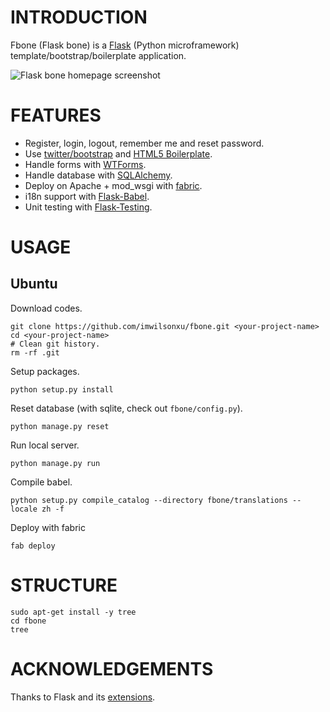 # INTRODUCTION

Fbone (Flask bone) is a [Flask](http://flask.pocoo.org) (Python microframework) template/bootstrap/boilerplate application.

![Flask bone homepage screenshot](http://github.com/imwilsonxu/fbone/raw/master/screenshots/flask-bone-homepage-screenshot.png)

# FEATURES

- Register, login, logout, remember me and reset password.
- Use [twitter/bootstrap](https://github.com/twitter/bootstrap) and [HTML5 Boilerplate](https://github.com/h5bp/html5-boilerplate).
- Handle forms with [WTForms](http://wtforms.simplecodes.com/).
- Handle database with [SQLAlchemy](http://www.sqlalchemy.org).
- Deploy on Apache + mod\_wsgi with [fabric](http://flask.pocoo.org/docs/deploying/mod_wsgi/).
- i18n support with [Flask-Babel](http://packages.python.org/Flask-Babel/).
- Unit testing with [Flask-Testing](http://packages.python.org/Flask-Testing/).

# USAGE

## Ubuntu

Download codes.

    git clone https://github.com/imwilsonxu/fbone.git <your-project-name>
    cd <your-project-name>
    # Clean git history.
    rm -rf .git

Setup packages.

    python setup.py install

Reset database (with sqlite, check out `fbone/config.py`).

    python manage.py reset

Run local server.
    
    python manage.py run

Compile babel.

    python setup.py compile_catalog --directory fbone/translations --locale zh -f

Deploy with fabric

    fab deploy

# STRUCTURE

    sudo apt-get install -y tree
    cd fbone
    tree

# ACKNOWLEDGEMENTS

Thanks to Flask and its [extensions](http://flask.pocoo.org/extensions/).
